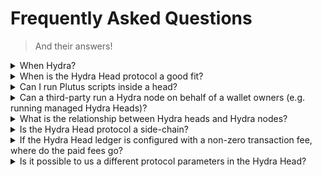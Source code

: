 # Frequently Asked Questions

> And their answers!

<details>
<summary>When Hydra?</summary>

Our <a href="https://github.com/orgs/input-output-hk/projects/21/">roadmap</a> is publicly available on Github. Note that there are multiple sections behind tabs to view it from different angles (as release packages, as quarters, etc...)  

</details>

<details>
<summary>When is the Hydra Head protocol a good fit?</summary>

The Hydra Head protocol is well-suited for any situation where a known set of participants know each other well-enough to agree on building a network but don't trust one another enough with funds management to do so without ways to secure their assets backed by the possibility to settle disputes on the layer 1.

</details>

<details>
<summary>Can I run Plutus scripts inside a head?</summary>

Yes! Transactions running between head participants are full-blown Alonzo transactions. They carry scripts, and spend UTxO in all-the-same manner as layer 1 transactions. Incidentally, each Hydra node is running a Cardano ledger and maintaining a ledger state. However, DApps which currently rely on the PAB for on-chain interactions will fall short when it comes to driving the execution of a Plutus contract inside a head. Indeed, the PAB is currently tightly coupled to the Cardano layer 1 chain; it is a Cardano client that interacts with the chain using the node-to-client mini-protocols (chain-sync, state-query, tx-submission). Hydra nodes do not expose such protocols (yet), making it incompatible with the PAB.

</details>

<details>
<summary>Can a third-party run a Hydra node on behalf of a wallet owners (e.g. running managed Hydra Heads)?</summary>

Totally! This is similar for instance to [Phoenix](https://phoenix.acinq.co/) in Bitcoin Lightning: a non-custodial managed lightning node. As an end-user, one still have full control on the keys and funds, but the underlying infrastructure is managed on one's behalf (provided fees). This however implies some form of trust between the service provider and the user. Indeed, the user implicitly trusts the service provider to, for instance, properly handle contestations and closure of a head.   
</details>

<details>
<summary>What is the relationship between Hydra heads and Hydra nodes?</summary>

It is (at least\*) a **one-to-many** relationship. Each Hydra head is comprised of several Hydra nodes. We are currently aiming for up to 100 nodes per head as a stretch goal. Heads are independent and form an isolated network. It is possible to have infinitely many heads running in parallel. 

_(\*) It is possible to make Hydra nodes support multiple heads making it a many-to-many relationship._

</details>

<details>
<summary>Is the Hydra Head protocol a side-chain?</summary>

No it isn't. In fact, there are two crucial facts that discards heads from being seen as side-chains:

  1. There's no guaranteed data availability on Hydra. Said differently, transactions are (a) only known of the head participants, and (b) typically forgotten as soon as they're processed. Indeed, there's no block in a Hydra head and also no incentive for participants to either keep the history around or make it available to users outside of the head.

  2. A head network is static, new participants cannot join and have to be decided upfront. The network is thus very much isolated / private, and not reachable by any peer. Hydra heads are really channels between a set of well-known participants.

</details>

<details>
<summary>If the Hydra Head ledger is configured with a non-zero transaction fee, where do the paid fees go?</summary>

Setting protocol parameters with `fee > 0` will enforce that transactions in the Hydra Head (layer 2) are consuming more than they produce. On the layer 1, however, the UTxO stay untouched and the total value does not change and a difference is accrued. Right now, when settling an agreed state from the L2 on the L1 during fanout, this difference will be spendable by the Head participant which does post the `fanoutTx`.

</details>

<details>
<summary> Is it possible to us a different protocol parameters in the Hydra Head?</summary>

In principle, yes! The ledger used for L2 transactions is configurable and can use the same or different protocol parameters as the L1. **But there is a catch!** If UTxOs get snapshotted on the L2, they can only be fanned out on the L1 **exactly** like they were snapshotted.

Let's look at two examples:

  1. `minUTxOValue = 0`: Outputs with no "ADA" in their value in the L2 would be disallowed on L1 -> this makes fanout not possible. Using partial fanout as also considered within [this feature](https://github.com/input-output-hk/hydra/issues/190) would only disallow fanout of affected UTxOs.
  2. `maxTxExecutionUnits(L2) > maxTxExecutionUnits(L1)`: Outputs payed to scripts which are too expensive to validate on L1 -> will be fanned out, but become unspendable.
  
With great power, comes great responsibility. 

</details>
